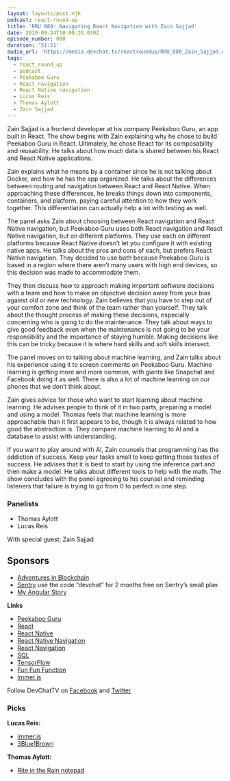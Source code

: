 ```yaml
---
layout: layouts/post.njk
podcast: react-round-up
title: 'RRU 080: Navigating React Navigation with Zain Sajjad'
date: 2019-09-24T10:00:20.030Z
episode_number: 080
duration: '51:51'
audio_url: 'https://media.devchat.tv/reactroundup/RRU_080_Zain_Sajjad.mp3'
tags:
  - react_round_up
  - podcast
  - Peekaboo Guru
  - React navigation
  - React Native navigation
  - Lucas Reis
  - Thomas Aylott
  - Zain Sajjad
---
```

Zain Sajjad is a frontend developer at his company Peekaboo Guru, an app built in React. The show begins with Zain explaining why he chose to build Peekaboo Guru in React. Ultimately, he chose React for its composability and reusability. He talks about how much data is shared between his React and React Native applications.

Zain explains what he means by a container since he is not talking about Docker, and how he has the app organized. He talks about the differences between routing and navigation between React and React Native. When approaching these differences, he breaks things down into components, containers, and platform, paying careful attention to how they work together. This differentiation can actually help a lot with testing as well. 

The panel asks Zain about choosing between React navigation and React Native navigation, but Peekaboo Guru uses both React navigation and React Native navigation, but on different platforms. They use each on different platforms because React Native doesn’t let you configure it with existing native apps. He talks about the pros and cons of each, but prefers React Native navigation. They decided to use both because Peekaboo Guru is based in a region where there aren’t many users with high end devices, so this decision was made to accommodate them. 

They then discuss how to approach making important software decisions with a team and how to make an objective decision away from your bias against old or new technology. Zain believes that you have to step out of your comfort zone and think of the team rather than yourself. They talk about the thought process of making these decisions, especially concerning who is going to do the maintenance. They talk about ways to give good feedback even when the maintenance is not going to be your responsibility and the importance of staying humble. Making decisions like this can be tricky because it is where hard skills and soft skills intersect. 

The panel moves on to talking about machine learning, and Zain talks about his experience using it to screen comments on Peekaboo Guru. Machine learning is getting more and more common, with giants like Snapchat and Facebook doing it as well. There is also a lot of machine learning on our phones that we don’t think about.

Zain gives advice for those who want to start learning about machine learning. He advises people to think of it in two parts, preparing a model and using a model. Thomas feels that machine learning is more approachable than it first appears to be, though it is always related to how good the abstraction is. They compare machine learning to AI and a database to assist with understanding. 

If you want to play around with AI, Zain counsels that programming has the addiction of success. Keep your tasks small to keep getting those tastes of success. He advises that it is best to start by using the inference part and then make a model. He talks about different tools to help with the math. The show concludes with the panel agreeing to his counsel and reminding listeners that failure is trying to go from 0 to perfect in one step.  


### **Panelists**



*   Thomas Aylott
*   Lucas Reis

With special guest: Zain Sajjad


## **Sponsors**



*   [Adventures in Blockchain](https://devchat.tv/adventures-in-blockchain/)
*   [Sentry](http://sentry.io/) use the code “devchat” for 2 months free on Sentry’s small plan
*   [My Angular Story](https://devchat.tv/my-angular-story/)

**Links**



*   [Peekaboo Guru](https://peekaboo.guru/)
*   [React](https://reactjs.org/)
*   [React Native](https://facebook.github.io/react-native/)
*   [React Native Navigation](https://github.com/wix/react-native-navigation)
*   [React Navigation](https://reactnavigation.org/)
*   [SQL](https://www.w3schools.com/sql/)
*   [TensorFlow](https://www.tensorflow.org/)
*   [Fun Fun Function](https://medium.com/humans-create-software)
*   [Immer.js](https://immerjs.github.io/)

Follow DevChatTV on [Facebook](https://www.facebook.com/DevChattv/?__tn__=%2Cd%2CP-R&eid=ARDBDrBnK71PDmx_8gE_IeIEo5SnM7cyzylVBjAwfaOo1ck_6q3GXuRBfaUQZaWVvFGyEVjrhDwnS_tV) and [Twitter](https://twitter.com/devchattv?lang=en)


### **Picks**

**Lucas Reis:**



*   [immer.js](https://github.com/immerjs/immer)
*   [3Blue1Brown](https://www.youtube.com/channel/UCYO_jab_esuFRV4b17AJtAw/featured)

**Thomas Aylott:**



*   [Rite in the Rain notepad](https://www.riteintherain.com/shop-products)

<!-- Docs to Markdown version 1.0β17 -->
